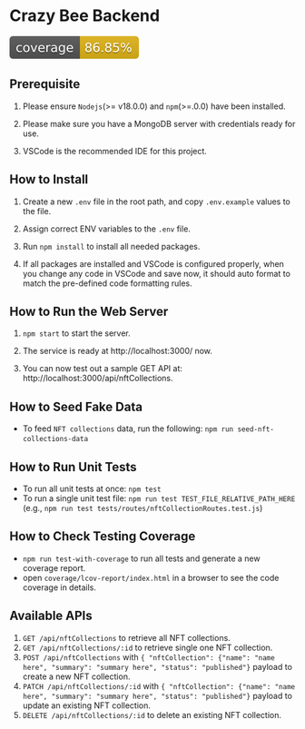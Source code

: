 # Crazy Bee Backend

![Coverage](./coverage-badge.svg)

## Prerequisite

1. Please ensure `Nodejs`(>= v18.0.0) and `npm`(>=.0.0) have been installed.

2. Please make sure you have a MongoDB server with credentials ready for use.

3. VSCode is the recommended IDE for this project.

## How to Install

1. Create a new `.env` file in the root path, and copy `.env.example` values to the file.

2. Assign correct ENV variables to the `.env` file.

3. Run `npm install` to install all needed packages.

4. If all packages are installed and VSCode is configured properly, when you change any code in VSCode and save now, it should auto format to match the pre-defined code formatting rules.

## How to Run the Web Server

1. `npm start` to start the server.

2. The service is ready at http://localhost:3000/ now.

3. You can now test out a sample GET API at: http://localhost:3000/api/nftCollections.

## How to Seed Fake Data

- To feed `NFT collections` data, run the following: `npm run seed-nft-collections-data`

## How to Run Unit Tests

- To run all unit tests at once: `npm test`
- To run a single unit test file: `npm run test TEST_FILE_RELATIVE_PATH_HERE` (e.g., `npm run test tests/routes/nftCollectionRoutes.test.js`)

## How to Check Testing Coverage

- `npm run test-with-coverage` to run all tests and generate a new coverage report.
- open `coverage/lcov-report/index.html` in a browser to see the code coverage in details.

## Available APIs

1. `GET /api/nftCollections` to retrieve all NFT collections.
2. `GET /api/nftCollections/:id` to retrieve single one NFT collection.
3. `POST /api/nftCollections` with `{ "nftCollection": {"name": "name here", "summary": "summary here", "status": "published"}` payload to create a new NFT collection.
4. `PATCH /api/nftCollections/:id` with `{ "nftCollection": {"name": "name here", "summary": "summary here", "status": "published"}` payload to update an existing NFT collection.
5. `DELETE /api/nftCollections/:id` to delete an existing NFT collection.
